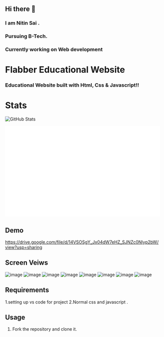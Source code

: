 ## Hi there 👋
### I am Nitin Sai .
### Pursuing B-Tech.
### Currently working on Web development

# Flabber Educational Website

  ### Educational Website built with Html, Css & Javascript!!
  
# Stats

![GitHub Stats](https://github-readme-stats.vercel.app/api?username=nitinsaimajji&theme=chartreuse-dark
)


![](https://raw.githubusercontent.com/nitinsaimajji/stats/master/generated/overview.svg#gh-light-mode-only)



## Demo
https://drive.google.com/file/d/14VSOSgY_Jx04dW7eHZ_SJNZc0Nlyp2bW/view?usp=sharing

## Screen Veiws

![image](https://user-images.githubusercontent.com/91651103/149651304-f8c5889c-f9c3-4ff1-83c4-dfcaa3b51b32.png)
![image](https://user-images.githubusercontent.com/91651103/149651324-6fb3d029-74e0-4af2-826d-2a95e5411d83.png)
![image](https://user-images.githubusercontent.com/91651103/149651346-7a1559f6-4952-4781-acaf-54f89c3987e4.png)
![image](https://user-images.githubusercontent.com/91651103/149651375-3c3df472-84be-4203-9dd2-b6fd3b4f2fb8.png)
![image](https://user-images.githubusercontent.com/91651103/149651404-68d42379-3daa-40d1-b57d-6b2af4501957.png)
![image](https://user-images.githubusercontent.com/91651103/149651415-4bc4fc6f-f81a-4042-9891-dd8af0a80381.png)
![image](https://user-images.githubusercontent.com/91651103/149651456-58051656-d2e9-4e92-80c8-c4f982ff786e.png)
![image](https://user-images.githubusercontent.com/91651103/149651430-cecaa01a-c8a9-491f-b982-5ca2d095f9ae.png)


## Requirements
1.setting up vs code for project 
2.Normal css and javascript .

## Usage
1. Fork the repository and clone it.


